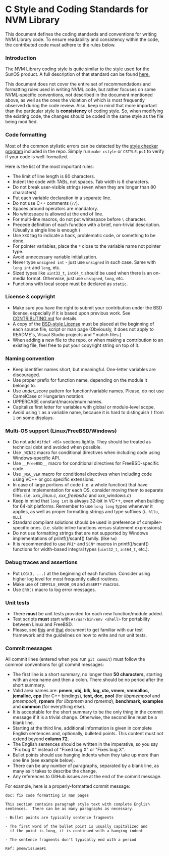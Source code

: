 # C Style and Coding Standards for NVM Library

This document defines the coding standards and conventions for writing
NVM Library code. To ensure readability and consistency within the code,
the contributed code must adhere to the rules below.

### Introduction
The NVM Library coding style is quite similar to the style used for the SunOS product.
A full description of that standard can be found
[here.](https://www.cis.upenn.edu/~lee/06cse480/data/cstyle.ms.pdf)

This document does not cover the entire set of recommendations and formatting rules
used in writing NVML code, but rather focuses on some NVML-specific conventions,
not described in the document mentioned above, as well as the ones the violation
of which is most frequently observed during the code review.
Also, keep in mind that more important than the particular style is **consistency**
of coding style. So, when modifying the existing code, the changes should be
coded in the same style as the file being modified.

### Code formatting
Most of the common stylistic errors can be detected by the
[style checker program](https://github.com/pmem/nvml/blob/master/utils/cstyle)
included in the repo.
Simply run `make cstyle` or `CSTYLE.ps1` to verify if your code is well-formatted.

Here is the list of the most important rules:
- The limit of line length is 80 characters.
- Indent the code with TABs, not spaces. Tab width is 8 characters.
- Do not break user-visible strings (even when they are longer than 80 characters)
- Put each variable declaration in a separate line.
- Do not use C++ comments (`//`).
- Spaces around operators are mandatory.
- No whitespace is allowed at the end of line.
- For multi-line macros, do not put whitespace before `\` character.
- Precede definition of each function with a brief, non-trivial description.
(Usually a single line is enough.)
- Use `XXX` tag to indicate a hack, problematic code, or something to be done.
- For pointer variables, place the `*` close to the variable name not pointer type.
- Avoid unnecessary variable initialization.
- Never type `unsigned int` - just use `unsigned` in such case.
Same with `long int` and `long`, etc.
- Sized types like `uint32_t`, `int64_t` should be used when there is an on-media format.
Otherwise, just use `unsigned`, `long`, etc.
- Functions with local scope must be declared as `static`.

### License & copyright
- Make sure you have the right to submit your contribution under the BSD license,
especially if it is based upon previous work.
See [CONTRIBUTING.md](https://github.com/pmem/nvml/blob/master/CONTRIBUTING.md) for details.
- A copy of the [BSD-style License](https://github.com/pmem/nvml/blob/master/LICENSE)
must be placed at the beginning of each source file, script or man page
(Obviously, it does not apply to README's, Visual Studio projects and \*.match files.)
- When adding a new file to the repo, or when making a contribution to an existing
file, feel free to put your copyright string on top of it.

### Naming convention
- Keep identifier names short, but meaningful. One-letter variables are discouraged.
- Use proper prefix for function name, depending on the module it belongs to.
- Use *under_score* pattern for function/variable names. Please, do not use
CamelCase or Hungarian notation.
- UPPERCASE constant/macro/enum names.
- Capitalize first letter for variables with global or module-level scope.
- Avoid using `l` as a variable name, because it is hard to distinguish `l` from `1`
on some displays.

### Multi-OS support (Linux/FreeBSD/Windows)
- Do not add `#ifdef <OS>` sections lightly. They should be treated as technical
debt and avoided when possible.
- Use `_WIN32` macro for conditional directives when including code using
Windows-specific API.
- Use `__FreeBSD__` macro for conditional directives for FreeBSD-specific code.
- Use `_MSC_VER` macro for conditional directives when including code using VC++
or gcc specific extensions.
- In case of large portions of code (i.e. a whole function) that have different
implementation for each OS, consider moving them to separate files.
(i.e. *xxx_linux.c*, *xxx_freebsd.c* and *xxx_windows.c*)
- Keep in mind that `long int` is always 32-bit in VC++, even when building for
64-bit platforms. Remember to use `long long` types whenever it applies, as well
as proper formatting strings and type suffixes (i.. `%llu`, `ULL`).
- Standard compliant solutions should be used in preference of compiler-specific ones.
(i.e. static inline functions versus statement expressions)
- Do not use formatting strings that are not supported by Windows implementations
of printf()/scanf() family. (like `%m`)
- It is recommended to use `PRI*` and `SCN*` macros in printf()/scanf() functions
for width-based integral types (`uint32_t`, `int64_t`, etc.).

### Debug traces and assertions
- Put `LOG(3, ...)` at the beginning of each function. Consider using higher
log level for most frequently called routines.
- Make use of `COMPILE_ERROR_ON` and `ASSERT*` macros.
- Use `ERR()` macro to log error messages.

### Unit tests
- There **must** be unit tests provided for each new function/module added.
- Test scripts **must** start with `#!/usr/bin/env <shell>` for portability between Linux and FreeBSD.
- Please, see [this](https://github.com/pmem/nvml/blob/master/src/test/README)
and [that](https://github.com/pmem/nvml/blob/master/src/test/unittest/README)
document to get familiar with
our test framework and the guidelines on how to write and run unit tests.

### Commit messages
All commit lines (entered when you run `git commit`) must follow the common
conventions for git commit messages:
- The first line is a short summary, no longer than **50 characters,** starting
  with an area name and then a colon.  There should be no period after
  the short summary.
- Valid area names are: **pmem, obj, blk, log, cto, vmem, vmmalloc, jemalloc,
  cpp** (for C++ bindings), **test, doc, pool** (for *libpmempool* and
  *pmempool*), **rpmem** (for *librpmem* and *rpmemd*), **benchmark, examples**
  and **common** (for everything else).
- It is acceptable for the short summary to be the only thing in the commit
  message if it is a trivial change.  Otherwise, the second line must be
  a blank line.
- Starting at the third line, additional information is given in complete
  English sentences and, optionally, bulleted points.  This content must not
  extend beyond **column 72.**
- The English sentences should be written in the imperative, so you say
  "Fix bug X" instead of "Fixed bug X" or "Fixes bug X".
- Bullet points should use hanging indents when they take up more than
  one line (see example below).
- There can be any number of paragraphs, separated by a blank line, as many
  as it takes to describe the change.
- Any references to GitHub issues are at the end of the commit message.

For example, here is a properly-formatted commit message:
```
doc: fix code formatting in man pages

This section contains paragraph style text with complete English
sentences.  There can be as many paragraphs as necessary.

- Bullet points are typically sentence fragments

- The first word of the bullet point is usually capitalized and
  if the point is long, it is continued with a hanging indent

- The sentence fragments don't typically end with a period

Ref: pmem/issues#1
```
